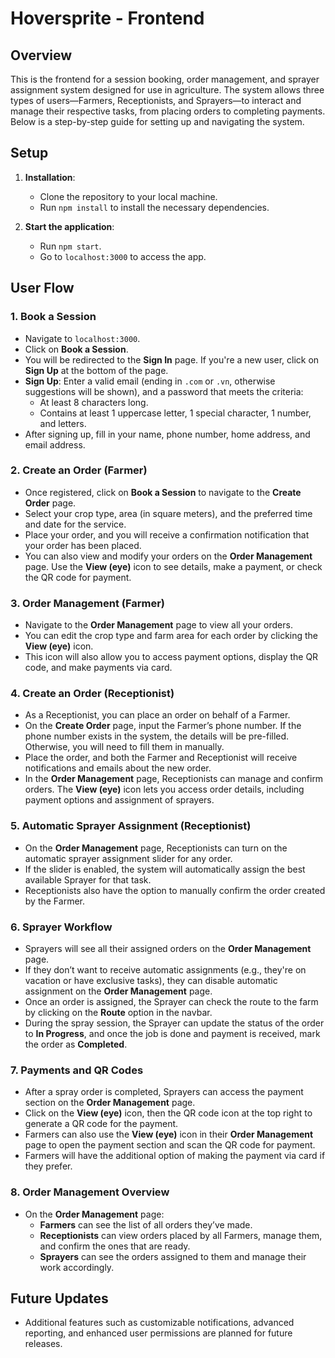 
# Hoversprite - Frontend

## Overview

This is the frontend for a session booking, order management, and sprayer assignment system designed for use in agriculture. The system allows three types of users—Farmers, Receptionists, and Sprayers—to interact and manage their respective tasks, from placing orders to completing payments. Below is a step-by-step guide for setting up and navigating the system.

## Setup

1. **Installation**:
   - Clone the repository to your local machine.
   - Run `npm install` to install the necessary dependencies.
   
2. **Start the application**:
   - Run `npm start`.
   - Go to `localhost:3000` to access the app.

## User Flow

### 1. **Book a Session**
   - Navigate to `localhost:3000`.
   - Click on **Book a Session**.
   - You will be redirected to the **Sign In** page. If you're a new user, click on **Sign Up** at the bottom of the page.
   - **Sign Up**: Enter a valid email (ending in `.com` or `.vn`, otherwise suggestions will be shown), and a password that meets the criteria: 
     - At least 8 characters long.
     - Contains at least 1 uppercase letter, 1 special character, 1 number, and letters.
   - After signing up, fill in your name, phone number, home address, and email address.

### 2. **Create an Order (Farmer)**
   - Once registered, click on **Book a Session** to navigate to the **Create Order** page.
   - Select your crop type, area (in square meters), and the preferred time and date for the service.
   - Place your order, and you will receive a confirmation notification that your order has been placed.
   - You can also view and modify your orders on the **Order Management** page. Use the **View (eye)** icon to see details, make a payment, or check the QR code for payment.

### 3. **Order Management (Farmer)**
   - Navigate to the **Order Management** page to view all your orders.
   - You can edit the crop type and farm area for each order by clicking the **View (eye)** icon.
   - This icon will also allow you to access payment options, display the QR code, and make payments via card.

### 4. **Create an Order (Receptionist)**
   - As a Receptionist, you can place an order on behalf of a Farmer.
   - On the **Create Order** page, input the Farmer’s phone number. If the phone number exists in the system, the details will be pre-filled. Otherwise, you will need to fill them in manually.
   - Place the order, and both the Farmer and Receptionist will receive notifications and emails about the new order.
   - In the **Order Management** page, Receptionists can manage and confirm orders. The **View (eye)** icon lets you access order details, including payment options and assignment of sprayers.

### 5. **Automatic Sprayer Assignment (Receptionist)**
   - On the **Order Management** page, Receptionists can turn on the automatic sprayer assignment slider for any order.
   - If the slider is enabled, the system will automatically assign the best available Sprayer for that task.
   - Receptionists also have the option to manually confirm the order created by the Farmer.

### 6. **Sprayer Workflow**
   - Sprayers will see all their assigned orders on the **Order Management** page.
   - If they don’t want to receive automatic assignments (e.g., they're on vacation or have exclusive tasks), they can disable automatic assignment on the **Order Management** page.
   - Once an order is assigned, the Sprayer can check the route to the farm by clicking on the **Route** option in the navbar.
   - During the spray session, the Sprayer can update the status of the order to **In Progress**, and once the job is done and payment is received, mark the order as **Completed**.

### 7. **Payments and QR Codes**
   - After a spray order is completed, Sprayers can access the payment section on the **Order Management** page. 
   - Click on the **View (eye)** icon, then the QR code icon at the top right to generate a QR code for the payment.
   - Farmers can also use the **View (eye)** icon in their **Order Management** page to open the payment section and scan the QR code for payment.
   - Farmers will have the additional option of making the payment via card if they prefer.

### 8. **Order Management Overview**
   - On the **Order Management** page:
     - **Farmers** can see the list of all orders they’ve made.
     - **Receptionists** can view orders placed by all Farmers, manage them, and confirm the ones that are ready.
     - **Sprayers** can see the orders assigned to them and manage their work accordingly.

## Future Updates

- Additional features such as customizable notifications, advanced reporting, and enhanced user permissions are planned for future releases.

